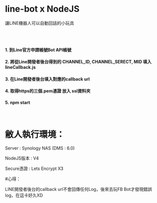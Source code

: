 # line-bot x NodeJS
<p>讓LINE機器人可以自動回話的小玩具</p>
<br>
<br>

<h4 >1. 到Line官方申請帳號Bot API帳號 </h4>

<h4>2. 將從Line開發者後台得到的 CHANNEL_ID, CHANNEL_SERECT, MID 填入 lineCallback.js </h4>

<h4>3. 在Line開發者後台填入對應的callback url </h4>

<h4>4. 取得https的三個.pem憑證 放入 ssl資料夾 </h4>

<h4>5. npm start </h4>
<br>


# 敝人執行環境：

<p>Server : Synology NAS (DMS : 6.0) </p>
<p>NodeJS版本 : V4 </p>
<p>Secure憑證 : Lets Encrypt X3 </p>

#心得：

<p>LINE開發者後台的callback url不會回傳任何Log，後來去玩FB Bot才發現錯誤log，在這卡好久XD</p>

